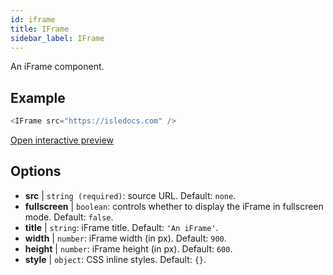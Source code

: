 ```yaml
---
id: iframe 
title: IFrame
sidebar_label: IFrame
---
```


An iFrame component.

## Example

``` js
<IFrame src="https://isledocs.com" />
``` 

[Open interactive preview](https://isle.heinz.cmu.edu/components/iframe/)

## Options

* __src__ | `string (required)`: source URL. Default: `none`.
* __fullscreen__ | `boolean`: controls whether to display the iFrame in fullscreen mode. Default: `false`.
* __title__ | `string`: iFrame title. Default: `'An iFrame'`.
* __width__ | `number`: iFrame width (in px). Default: `900`.
* __height__ | `number`: iFrame height (in px). Default: `600`.
* __style__ | `object`: CSS inline styles. Default: `{}`.
